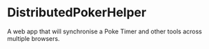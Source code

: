 # DistributedPokerHelper
A web app that will synchronise a Poke Timer and other tools across multiple browsers.
